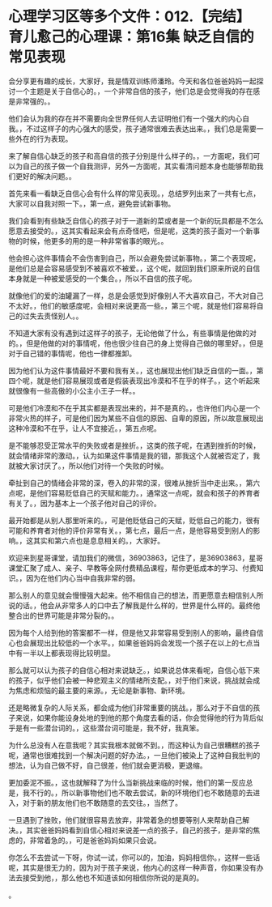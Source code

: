 # 心理学习区等多个文件：012.【完结】育儿愈己的心理课：第16集 缺乏自信的常见表现

会分享更有趣的成长，大家好，我是情双训练师潘玲。今天和各位爸爸妈妈一起探讨一个主题是关于自信心的。，一个非常自信的孩子，他们总是会觉得我的存在感是非常强的。。

他们会认为我的存在并不需要向全世界任何人去证明他们有一个强大的内心自我。，不过这样子的内心强大的感受，孩子通常很难去表达出来。，我们总是需要一些外在的行为表现。

来了解自信心缺乏的孩子和高自信的孩子分别是什么样子的。，一方面呢，我们可以为自己的孩子做一个自我测评，另外一方面呢，其实看清问题本身也能够帮助我们更好的解决问题。。

首先来看一看缺乏自信心会有什么样的常见表现。，总结罗列出来了一共有七点，大家可以自我对照一下。，第一点，避免尝试新事物。

我们会看到有些缺乏自信心的孩子对于一道新的菜或者是一个新的玩具都是不怎么愿意去接受的。，这其实看起来会有点奇怪吧，但是呢，这类的孩子面对一个新事物的时候，他更多的用的是一种非常省事的眼光。。

他会担心这件事情会不会伤害到自己，所以会避免尝试新事物。，第二个表现呢，是他们总是会容易感受到不被喜欢不被爱。，这个呢，就回到我们原来所说的自信本身就是一种被爱感受的一个集合。，所以不自信的孩子呢。

就像他们的爱的油罐漏了一样，总是会感觉到好像别人不大喜欢自己，不大对自己不太好。，他们的敏感度呢，会相对来说更高一些。，第三个呢，就是他们容易将自己的过失去责怪别人。。

不知道大家有没有遇到过这样子的孩子，无论他做了什么，有些事情是他做的对的。，但是他做的对的事情呢，他也很少往自己的身上觉得自己做的哪里好。，但是对于自己错的事情呢，他也一律都推卸。

因为他们认为这件事情最好不要和我有关。，这也展现出他们缺乏自信的一面。，第四个呢，就是他们容易展现或者是假装表现出冷漠和不在乎的样子。，这个听起来就很像有一些高傲的小公主小王子一样。。

可是他们冷漠和不在乎其实都是表现出来的，并不是真的。，也许他们内心是一个非常火热的样子，可是他们因为某些不自信的原因、自卑的原因，所以故意展现出这种冷漠和不在乎，让人不宜接近。，第五点呢。

是不能够忍受正常水平的失败或者是挫折。，这类的孩子呢，在遇到挫折的时候，就会情绪非常的激动。，认为如果这件事情是我的错，那我这个人就被否定了，我就被大家讨厌了。，所以他们对待一个失败的时候。

牵扯到自己的情绪会非常的深，卷入的非常的深，很难从挫折当中走出来。，第六点呢，是他们容易贬低自己的天赋和能力。，通常这一点呢，就会和孩子的养育者有关了。，因为基本上一个孩子他对自己的评价。

最开始都是从别人那里听来的。，可是他贬低自己的天赋，贬低自己的能力，很有可能和养育者对他的评价非常有关。，第七点，最后一点，是他容易受到别人的影响。，这其实和第六点也是息息相关的。，大家好。

欢迎来到星哥课堂，请加我们的微信，36903863，记住了，是36903863，星哥课堂汇聚了成人、亲子、早教等全网付费精品课程，帮你更低成本的学习、付费知识。，因为在他们内心当中自我非常的弱。

那么别人的意见就会慢慢强大起来。他不相信自己的想法，而更愿意去相信别人所说的话。，他会从非常多人的口中去了解我是什么样的，世界是什么样的。最终他整合出的世界可能是非常分裂的。。

因为每个人给到他的答案都不一样，但是他又非常容易受到别人的影响，最终自信心也会展现出比较低的一个水平。，如果爸爸妈妈会发现一个孩子在以上的七点当中有一半以上都表现得比较明显。

那么就可以认为孩子的自信心相对来说缺乏。，如果说总体来看呢，自信心低下来的孩子，似乎他们会被一种悲观主义的情绪所支配。，对于他们来说，挑战就会成为焦虑和烦恼的最主要的来源。，无论是新事物、新环境。

还是略微复杂的人际关系，都会成为他们非常重要的挑战。，那么对于不自信的孩子来说，如果你能设身处地的到他的那个角度去看的话，你会觉得他的行为背后似乎是有一些潜台词的。，这些潜台词可能是，我不好，我真笨。

为什么总没有人在意我呢？其实我根本就做不到。，而这种认为自己很糟糕的孩子呢，通常也很难找到一个解决问题的好办法。，一旦他们被染上了这种自我批判的想法，认为自己做不好，自己很差，他们就会更消极，更退缩。

更加委泥不振。，这也就解释了为什么当新挑战来临的时候，他们的第一反应总是，我不行的。，所以新事物他们也不敢去尝试，新的环境他们也不敢随意的去进入，对于新的朋友他们也不敢随意的去交往。，当然了。

一旦遇到了挫败，他们就很容易去放弃，非常着急的想要等别人来帮助自己解决。，其实爸爸妈妈看到自信心相对来说差一点的孩子，自己的孩子，是非常的焦虑的，非常着急的。，可是爸爸妈妈如果只会说。

你怎么不去尝试一下呀，你试一试，你可以的，加油，妈妈相信你。，这样一些话呢，其实是很无力的，因为对于孩子来说，他内心的这样一种声音，你如果没有办法去接受到他，，那么他也不知道该如何相信你所说的是真的。

。